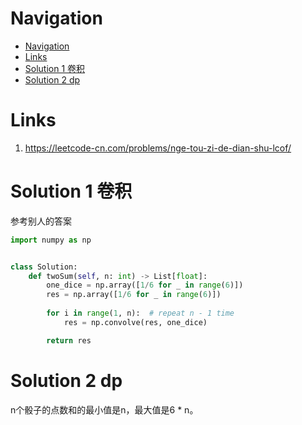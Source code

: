 # Navigation
- [Navigation](#navigation)
- [Links](#links)
- [Solution 1 卷积](#solution-1-卷积)
- [Solution 2 dp](#solution-2-dp)

# Links
1. https://leetcode-cn.com/problems/nge-tou-zi-de-dian-shu-lcof/

# Solution 1 卷积
参考别人的答案
```python
import numpy as np


class Solution:
    def twoSum(self, n: int) -> List[float]:
        one_dice = np.array([1/6 for _ in range(6)])
        res = np.array([1/6 for _ in range(6)])
        
        for i in range(1, n):  # repeat n - 1 time
            res = np.convolve(res, one_dice)

        return res
```

# Solution 2 dp
n个骰子的点数和的最小值是n，最大值是6 * n。